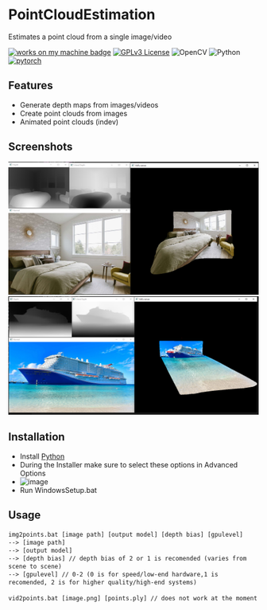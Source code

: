 
# PointCloudEstimation

Estimates a point cloud from a single image/video


[![works on my machine badge](https://cdn.jsdelivr.net/gh/nikku/works-on-my-machine@v0.4.0/badge.svg)](https://github.com/nikku/works-on-my-machine)
[![GPLv3 License](https://img.shields.io/badge/License-GPL%20v3-yellow.svg)](https://opensource.org/licenses/)
![OpenCV](https://img.shields.io/badge/opencv-%23white.svg?style=for-the-badge&logo=opencv&logoColor=white)
![Python](https://img.shields.io/badge/python-3670A0?style=for-the-badge&logo=python&logoColor=ffdd54)
[![pytorch](https://img.shields.io/badge/PyTorch-1.6.0-EE4C2C.svg?style=flat&logo=pytorch)](https://pytorch.org)

## Features

- Generate depth maps from images/videos
- Create point clouds from images
- Animated point clouds (indev)



## Screenshots

![screen2](https://github.com/nexacopic/PointCloudEstimation/blob/readme/assets/screenshot2.png)
![screen1](https://github.com/nexacopic/PointCloudEstimation/blob/readme/assets/screenshot1.png)


## Installation

- Install [Python](https://www.python.org/downloads/)
- During the Installer make sure to select these options in Advanced Options
- ![image](https://github.com/nexacopic/PointCloudEstimation/assets/142146272/5c9f5001-2073-4afd-9340-d9b7e3ba148b)
- Run WindowsSetup.bat



    
## Usage

```batch
img2points.bat [image path] [output model] [depth bias] [gpulevel]
--> [image path]
--> [output model]
--> [depth bias] // depth bias of 2 or 1 is recomended (varies from scene to scene)
--> [gpulevel] // 0-2 (0 is for speed/low-end hardware,1 is recomended, 2 is for higher quality/high-end systems)

vid2points.bat [image.png] [points.ply] // does not work at the moment
```

